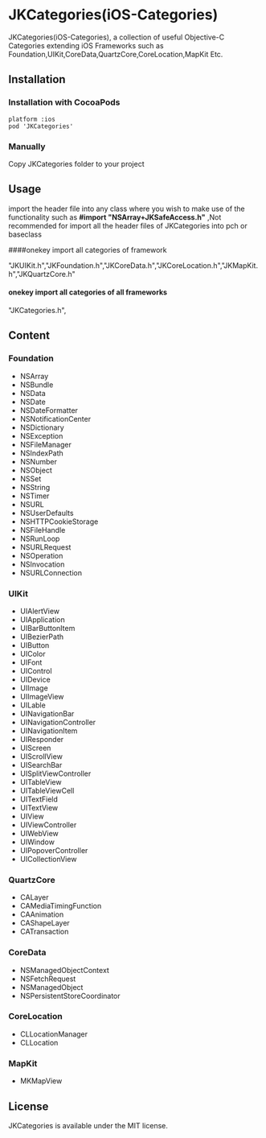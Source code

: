 JKCategories(iOS-Categories)
================

JKCategories(iOS-Categories), a collection of useful Objective-C Categories extending iOS Frameworks such as Foundation,UIKit,CoreData,QuartzCore,CoreLocation,MapKit Etc.


## Installation

### Installation with CocoaPods

	platform :ios
 	pod 'JKCategories'
 	
### Manually

Copy JKCategories folder to your project

## Usage
import the header file into any class where you wish to make use of the functionality such as **#import "NSArray+JKSafeAccess.h"** ,Not recommended for import all the header files of JKCategories into pch or baseclass

####onekey import all categories of framework

"JKUIKit.h","JKFoundation.h","JKCoreData.h","JKCoreLocation.h","JKMapKit.h","JKQuartzCore.h" 
#### onekey import all categories of all frameworks

"JKCategories.h",

## Content
### Foundation
* NSArray
* NSBundle
* NSData
* NSDate
* NSDateFormatter
* NSNotificationCenter
* NSDictionary
* NSException
* NSFileManager
* NSIndexPath
* NSNumber
* NSObject
* NSSet
* NSString
* NSTimer
* NSURL
* NSUserDefaults
* NSHTTPCookieStorage
* NSFileHandle
* NSRunLoop
* NSURLRequest
* NSOperation
* NSInvocation
* NSURLConnection

### UIKit
* UIAlertView
* UIApplication
* UIBarButtonItem
* UIBezierPath
* UIButton
* UIColor
* UIFont
* UIControl
* UIDevice
* UIImage
* UIImageView
* UILable
* UINavigationBar
* UINavigationController
* UINavigationItem
* UIResponder
* UIScreen
* UIScrollView
* UISearchBar
* UISplitViewController
* UITableView
* UITableViewCell
* UITextField
* UITextView
* UIView
* UIViewController
* UIWebView
* UIWindow
* UIPopoverController
* UICollectionView

### QuartzCore
* CALayer
* CAMediaTimingFunction
* CAAnimation
* CAShapeLayer
* CATransaction

### CoreData
* NSManagedObjectContext
* NSFetchRequest
* NSManagedObject
* NSPersistentStoreCoordinator

### CoreLocation
* CLLocationManager
* CLLocation

### MapKit
* MKMapView

## License

JKCategories is available under the MIT license.

